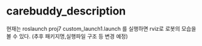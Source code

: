 # carebuddy_description


현재는 roslaunch proj7 custom_launch1.launch 를 실행하면 rviz로 로봇의 모습을 볼 수 있다. (추후 패키지명,실행파일 구조 등 변경 예정)



